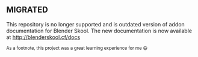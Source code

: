 ## MIGRATED
This repository is no longer supported and is outdated version of addon documentation for Blender Skool.
The new documentation is now available at http://blenderskool.cf/docs

<sub>As a footnote, this project was a great learning experience for me :smiley:</sub>

